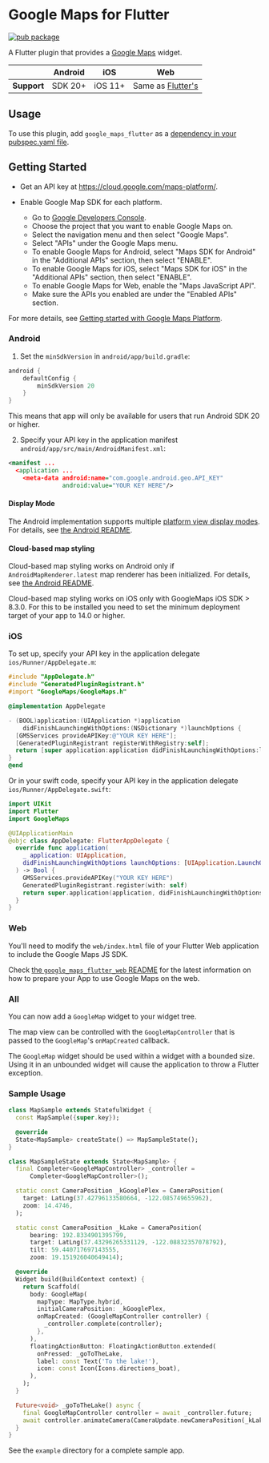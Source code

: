 # Google Maps for Flutter

<?code-excerpt path-base="example/lib"?>

[![pub package](https://img.shields.io/pub/v/google_maps_flutter.svg)](https://pub.dev/packages/google_maps_flutter)

A Flutter plugin that provides a [Google Maps](https://developers.google.com/maps/) widget.

|             | Android | iOS     | Web                              |
|-------------|---------|---------|----------------------------------|
| **Support** | SDK 20+ | iOS 11+ | Same as [Flutter's][web-support] |

[web-support]: https://docs.flutter.dev/reference/supported-platforms

## Usage

To use this plugin, add `google_maps_flutter` as a [dependency in your pubspec.yaml file](https://flutter.dev/docs/development/platform-integration/platform-channels).

## Getting Started

* Get an API key at <https://cloud.google.com/maps-platform/>.

* Enable Google Map SDK for each platform.
  * Go to [Google Developers Console](https://console.cloud.google.com/).
  * Choose the project that you want to enable Google Maps on.
  * Select the navigation menu and then select "Google Maps".
  * Select "APIs" under the Google Maps menu.
  * To enable Google Maps for Android, select "Maps SDK for Android" in the "Additional APIs" section, then select "ENABLE".
  * To enable Google Maps for iOS, select "Maps SDK for iOS" in the "Additional APIs" section, then select "ENABLE".
  * To enable Google Maps for Web, enable the "Maps JavaScript API".
  * Make sure the APIs you enabled are under the "Enabled APIs" section.

For more details, see [Getting started with Google Maps Platform](https://developers.google.com/maps/gmp-get-started).

### Android

1. Set the `minSdkVersion` in `android/app/build.gradle`:

```groovy
android {
    defaultConfig {
        minSdkVersion 20
    }
}
```

This means that app will only be available for users that run Android SDK 20 or higher.

2. Specify your API key in the application manifest `android/app/src/main/AndroidManifest.xml`:

```xml
<manifest ...
  <application ...
    <meta-data android:name="com.google.android.geo.API_KEY"
               android:value="YOUR KEY HERE"/>
```

#### Display Mode

The Android implementation supports multiple
[platform view display modes](https://flutter.dev/docs/development/platform-integration/platform-views).
For details, see [the Android README](https://pub.dev/packages/google_maps_flutter_android#display-mode).

#### Cloud-based map styling

Cloud-based map styling works on Android only if `AndroidMapRenderer.latest` map renderer has been initialized.
For details, see [the Android README](https://pub.dev/packages/google_maps_flutter_android#map-renderer).

Cloud-based map styling works on iOS only with GoogleMaps iOS SDK > 8.3.0. For this to be installed you need
to set the minimum deployment target of your app to 14.0 or higher.

### iOS

To set up, specify your API key in the application delegate `ios/Runner/AppDelegate.m`:

```objectivec
#include "AppDelegate.h"
#include "GeneratedPluginRegistrant.h"
#import "GoogleMaps/GoogleMaps.h"

@implementation AppDelegate

- (BOOL)application:(UIApplication *)application
    didFinishLaunchingWithOptions:(NSDictionary *)launchOptions {
  [GMSServices provideAPIKey:@"YOUR KEY HERE"];
  [GeneratedPluginRegistrant registerWithRegistry:self];
  return [super application:application didFinishLaunchingWithOptions:launchOptions];
}
@end
```

Or in your swift code, specify your API key in the application delegate `ios/Runner/AppDelegate.swift`:

```swift
import UIKit
import Flutter
import GoogleMaps

@UIApplicationMain
@objc class AppDelegate: FlutterAppDelegate {
  override func application(
    _ application: UIApplication,
    didFinishLaunchingWithOptions launchOptions: [UIApplication.LaunchOptionsKey: Any]?
  ) -> Bool {
    GMSServices.provideAPIKey("YOUR KEY HERE")
    GeneratedPluginRegistrant.register(with: self)
    return super.application(application, didFinishLaunchingWithOptions: launchOptions)
  }
}
```

### Web

You'll need to modify the `web/index.html` file of your Flutter Web application
to include the Google Maps JS SDK.

Check [the `google_maps_flutter_web` README](https://pub.dev/packages/google_maps_flutter_web)
for the latest information on how to prepare your App to use Google Maps on the
web.

### All

You can now add a `GoogleMap` widget to your widget tree.

The map view can be controlled with the `GoogleMapController` that is passed to
the `GoogleMap`'s `onMapCreated` callback.

The `GoogleMap` widget should be used within a widget with a bounded size. Using it
in an unbounded widget will cause the application to throw a Flutter exception.

### Sample Usage

<?code-excerpt "readme_sample.dart (MapSample)"?>
```dart
class MapSample extends StatefulWidget {
  const MapSample({super.key});

  @override
  State<MapSample> createState() => MapSampleState();
}

class MapSampleState extends State<MapSample> {
  final Completer<GoogleMapController> _controller =
      Completer<GoogleMapController>();

  static const CameraPosition _kGooglePlex = CameraPosition(
    target: LatLng(37.42796133580664, -122.085749655962),
    zoom: 14.4746,
  );

  static const CameraPosition _kLake = CameraPosition(
      bearing: 192.8334901395799,
      target: LatLng(37.43296265331129, -122.08832357078792),
      tilt: 59.440717697143555,
      zoom: 19.151926040649414);

  @override
  Widget build(BuildContext context) {
    return Scaffold(
      body: GoogleMap(
        mapType: MapType.hybrid,
        initialCameraPosition: _kGooglePlex,
        onMapCreated: (GoogleMapController controller) {
          _controller.complete(controller);
        },
      ),
      floatingActionButton: FloatingActionButton.extended(
        onPressed: _goToTheLake,
        label: const Text('To the lake!'),
        icon: const Icon(Icons.directions_boat),
      ),
    );
  }

  Future<void> _goToTheLake() async {
    final GoogleMapController controller = await _controller.future;
    await controller.animateCamera(CameraUpdate.newCameraPosition(_kLake));
  }
}
```

See the `example` directory for a complete sample app.
